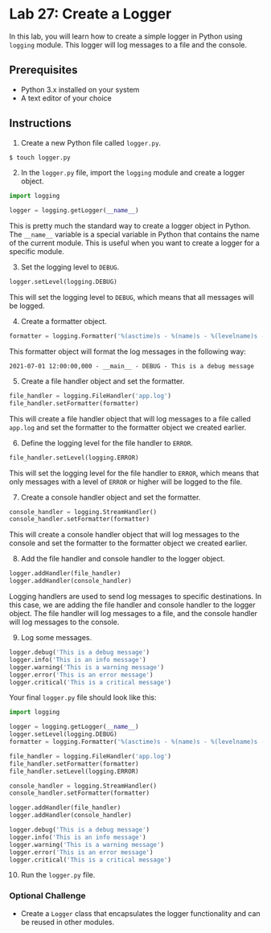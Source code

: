 # Lab 27: Create a Logger

In this lab, you will learn how to create a simple logger in Python using `logging` module. This logger will log messages to a file and the console.

## Prerequisites

- Python 3.x installed on your system
- A text editor of your choice

## Instructions

1. Create a new Python file called `logger.py`.

```bash
$ touch logger.py
```

2. In the `logger.py` file, import the `logging` module and create a logger object.

```python
import logging

logger = logging.getLogger(__name__)
```

This is pretty much the standard way to create a logger object in Python. The `__name__` variable is a special variable in Python that contains the name of the current module. This is useful when you want to create a logger for a specific module.

3. Set the logging level to `DEBUG`.

```python
logger.setLevel(logging.DEBUG)
```

This will set the logging level to `DEBUG`, which means that all messages will be logged.

4. Create a formatter object.

```python
formatter = logging.Formatter('%(asctime)s - %(name)s - %(levelname)s - %(message)s')
```

This formatter object will format the log messages in the following way:

```
2021-07-01 12:00:00,000 - __main__ - DEBUG - This is a debug message
```

5. Create a file handler object and set the formatter.

```python
file_handler = logging.FileHandler('app.log')
file_handler.setFormatter(formatter)
```

This will create a file handler object that will log messages to a file called `app.log` and set the formatter to the formatter object we created earlier.

6. Define the logging level for the file handler to `ERROR`.

```python
file_handler.setLevel(logging.ERROR)
```

This will set the logging level for the file handler to `ERROR`, which means that only messages with a level of `ERROR` or higher will be logged to the file.

7. Create a console handler object and set the formatter.

```python
console_handler = logging.StreamHandler()
console_handler.setFormatter(formatter)
```

This will create a console handler object that will log messages to the console and set the formatter to the formatter object we created earlier.

8. Add the file handler and console handler to the logger object.

```python
logger.addHandler(file_handler)
logger.addHandler(console_handler)
```

Logging handlers are used to send log messages to specific destinations. In this case, we are adding the file handler and console handler to the logger object. The file handler will log messages to a file, and the console handler will log messages to the console.

9. Log some messages.

```python
logger.debug('This is a debug message')
logger.info('This is an info message')
logger.warning('This is a warning message')
logger.error('This is an error message')
logger.critical('This is a critical message')
```

Your final `logger.py` file should look like this:

```python
import logging

logger = logging.getLogger(__name__)
logger.setLevel(logging.DEBUG)
formatter = logging.Formatter('%(asctime)s - %(name)s - %(levelname)s - %(message)s')

file_handler = logging.FileHandler('app.log')
file_handler.setFormatter(formatter)
file_handler.setLevel(logging.ERROR)

console_handler = logging.StreamHandler()
console_handler.setFormatter(formatter)

logger.addHandler(file_handler)
logger.addHandler(console_handler)

logger.debug('This is a debug message')
logger.info('This is an info message')
logger.warning('This is a warning message')
logger.error('This is an error message')
logger.critical('This is a critical message')
```

10. Run the `logger.py` file.

### Optional Challenge

- Create a `Logger` class that encapsulates the logger functionality and can be reused in other modules.